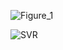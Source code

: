 ![Figure_1](https://github.com/user-attachments/assets/7ac9eb72-c3eb-48c7-96d3-d25fd8d409e8)

![SVR](https://github.com/user-attachments/assets/88432629-5837-48a7-882d-7d35ca1b7792)
